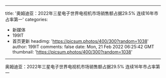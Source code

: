 
---
title: '奥姆迪亚：2022年三星电子世界电视机市场销售额占据29.5%  连续16年市占率第一'
categories: 
 - 新媒体
 - 199IT
 - 首页更新
headimg: 'https://picsum.photos/400/300?random=1038'
author: 199IT
comments: false
date: Mon, 21 Feb 2022 06:25:42 GMT
thumbnail: 'https://picsum.photos/400/300?random=1038'
---

<div>   
奥姆迪亚：2022年三星电子世界电视机市场销售额占据29.5%  连续16年市占率第一  
</div>
            